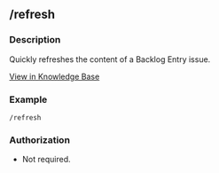 ## /refresh
### Description
Quickly refreshes the content of a Backlog Entry issue.


[View in Knowledge Base](https://kb.packfiles.io/warp/commands/backlog-entry/refresh)



### Example

```
/refresh
```
### Authorization

- Not required.